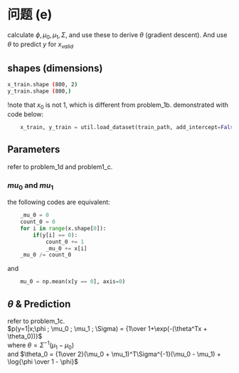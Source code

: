 # 问题 (e)
calculate $\phi , \mu_0 , \mu_1, \Sigma$, and use these to derive $\theta$ (gradient descent).
And use $\theta$ to predict $y$ for $x_{valid}$

## shapes (dimensions)
```bash
x_train.shape (800, 2)
y_train.shape (800,)
```
!note that $x_0$ is not 1, which is different from problem_1b.   demonstrated with code below:
```python
    x_train, y_train = util.load_dataset(train_path, add_intercept=False)
```


## Parameters
refer to problem_1d and problem1_c.

### $mu_0$ and $mu_1$
the following codes are equivalent:  
```python
    _mu_0 = 0
    count_0 = 0
    for i in range(x.shape[0]):
        if(y[i] == 0):
            count_0 += 1
            _mu_0 += x[i]
    _mu_0 /= count_0
```
and 
```python
    mu_0 = np.mean(x[y == 0], axis=0)
```
## $\theta$ & Prediction
refer to problem_1c.  
$p(y=1|x;\phi ; \mu_0 ; \mu_1 ; \Sigma) = {1\over 1+\exp(-(\theta^Tx + \theta_0))}$  
where  $\theta = \Sigma^{-1}(\mu_1 - \mu_0)$  
and $\theta_0 = {1\over 2}(\mu_0 + \mu_1)^T\Sigma^{-1}(\mu_0 - \mu_1) + \log{\phi \over 1 - \phi}$

